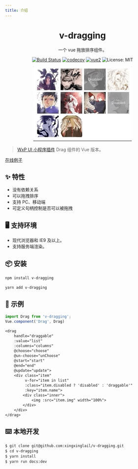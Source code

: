 ```yaml
---
title: 介绍
---
```


<h1 align="center">v-dragging</h1>

<div align="center">

<p>一个 vue 拖放排序组件。</p>

[![Build Status](https://user-gold-cdn.xitu.io/2019/11/30/16ebcd9537099269?w=90&h=20&f=svg&s=724)](https://www.travis-ci.org/xingxinglail/v-dragging)
[![codecov](https://user-gold-cdn.xitu.io/2019/11/30/16ebcd9527eb4559?w=60&h=60&f=svg&s=2274)](https://codecov.io/gh/xingxinglail/v-dragging)
[![vue2](https://img.shields.io/badge/vue-2.x-brightgreen.svg)](https://vuejs.org/)
![License: MIT](https://img.shields.io/badge/License-MIT-green.svg)

</div>

<div align="center">

![效果图](https://github.com/xingxinglail/v-dragging/blob/master/gif.gif)

</div>

> [WxP UI 小程序插件](https://github.com/singletouch/wx-plugin) Drag 组件的 Vue 版本。

[在线例子](https://xingxinglail.github.io/v-dragging/example/)

## ✨ 特性

- 没有依赖关系
- 可以拖拽排序
- 支持 PC、移动端
- 可定义句柄控制是否可以被拖拽

## 🖥 支持环境

- 现代浏览器和 IE9 及以上。
- 支持服务端渲染。


## 📦 安装

```bash
npm install v-dragging
```

```bash
yarn add v-dragging
```

## 🔨 示例

```js
import Drag from 'v-dragging';
Vue.component('Drag', Drag)
```

```vue
<drag
    handle="draggable"
    :value="list"
    :columns="columns"
    @choose="choose"
    @un-choose="unChoose"
    @start="start"
    @end="end"
    @update="update">
    <div class="item"
         v-for="item in list"
         :class="item.disabled ? 'disabled' : 'draggable'"
         :key="item.name">
        <div class="inner">
            <img :src="item.img" width="100%">
        </div>
    </div>
</drag>
```

## ⌨️ 本地开发

```bash
$ git clone git@github.com:xingxinglail/v-dragging.git
$ cd v-dragging
$ yarn install
$ yarn run docs:dev
```
